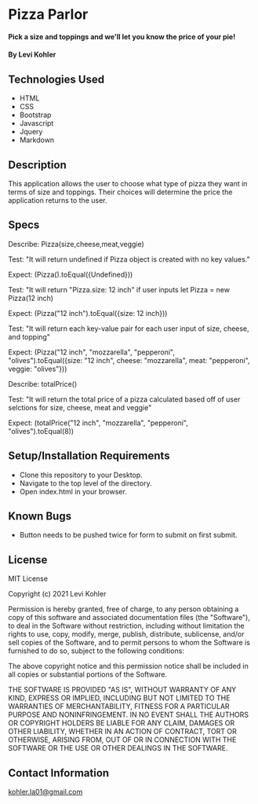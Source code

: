 # Pizza Parlor

#### Pick a size and toppings and we'll let you know the price of your pie!

#### By Levi Kohler

## Technologies Used

* HTML
* CSS
* Bootstrap
* Javascript
* Jquery
* Markdown

## Description

This application allows the user to choose what type of pizza they want in terms of size and toppings. Their choices will determine the price the application returns to the user.

## Specs

Describe: Pizza(size,cheese,meat,veggie)

Test: "It will return undefined if Pizza object is created with no key values."

Expect: (Pizza().toEqual({Undefined}))

Test: "It will return "Pizza.size: 12 inch" if user inputs let Pizza = new Pizza(12 inch)

Expect: (Pizza("12 inch").toEqual({size: 12 inch}))

Test: "It will return each key-value pair for each user input of size, cheese, and topping"

Expect: (Pizza("12 inch", "mozzarella", "pepperoni", "olives").toEqual({size: "12 inch", cheese: "mozzarella", meat: "pepperoni", veggie: "olives"}))

Describe: totalPrice()

Test: "It will return the total price of a pizza calculated based off of user selctions for size, cheese, meat and veggie"

Expect: (totalPrice("12 inch", "mozzarella", "pepperoni", "olives").toEqual(8))

## Setup/Installation Requirements

* Clone this repository to your Desktop.
* Navigate to the top level of the directory.
* Open index.html in your browser.

## Known Bugs

* Button needs to be pushed twice for form to submit on first submit.

## License

MIT License

Copyright (c) 2021 Levi Kohler

Permission is hereby granted, free of charge, to any person obtaining a copy
of this software and associated documentation files (the "Software"), to deal
in the Software without restriction, including without limitation the rights
to use, copy, modify, merge, publish, distribute, sublicense, and/or sell
copies of the Software, and to permit persons to whom the Software is
furnished to do so, subject to the following conditions:

The above copyright notice and this permission notice shall be included in all
copies or substantial portions of the Software.

THE SOFTWARE IS PROVIDED "AS IS", WITHOUT WARRANTY OF ANY KIND, EXPRESS OR
IMPLIED, INCLUDING BUT NOT LIMITED TO THE WARRANTIES OF MERCHANTABILITY,
FITNESS FOR A PARTICULAR PURPOSE AND NONINFRINGEMENT. IN NO EVENT SHALL THE
AUTHORS OR COPYRIGHT HOLDERS BE LIABLE FOR ANY CLAIM, DAMAGES OR OTHER
LIABILITY, WHETHER IN AN ACTION OF CONTRACT, TORT OR OTHERWISE, ARISING FROM,
OUT OF OR IN CONNECTION WITH THE SOFTWARE OR THE USE OR OTHER DEALINGS IN THE
SOFTWARE.

## Contact Information

kohler.la01@gmail.com